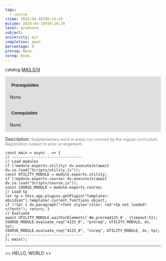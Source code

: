 ```yaml
---
tags:
  - course
ctime: 2024-04-18T00:19:29
mstime: 2024-04-18T00:19:29
level: graduate
subject: 
university: mit
completion: open
percentage: 0
prereq: None.
coreq: None.
---
```


catalog [MAS.S74](http://student.mit.edu/catalog/mMASa.html#MAS.S74)

<span style="display: block; padding: 15px; background-color: rgb(100, 100, 100, 0.2);"><font id="m_prereq4125_0" style="display: block; font-family: Arial, sans-serif; font-weight: bold; padding: 5px">Prerequisites</font><br><span id="prereq4125_0">None.</span></span>
<span style="display: block; padding: 15px; background-color: rgb(100, 100, 100, 0.2);"><font id="m_coreq4125_0" style="display: block; font-family: Arial, sans-serif; font-weight: bold; padding: 5px">Corequisites</font><br><span id="coreq4125_0">None.</span></span>

<font style="">Description:</font>
<font style="color: grey; font-size: 0.8rem;">Supplementary work in areas not covered by the regular curriculum. Registration subject to prior arrangement.</font>

```dataviewjs
const main = async _ => {
// --------------------------------
// Load modules
if (!module.exports.utility) dv.executeJs(await dv.io.load("Scripts/utility.js"));
const UTILITY_MODULE = module.exports.utility;
if (!module.exports.course) dv.executeJs(await dv.io.load("Scripts/course.js"));
const COURSE_MODULE = module.exports.course;
// Load tp
let tp = this.app.plugins.getPlugin("templater-obsidian").templater.current_functions_object;
if (!tp) { dv.paragraph("<font style='color: red'>tp not loaded!</font>"); return; }
// Evaluate
await UTILITY_MODULE.waitForElements(`#m_prereq4125_0`, {timeout:5});
COURSE_MODULE.evaluate_req("4125_0", "prereq", UTILITY_MODULE, dv, tp);
COURSE_MODULE.evaluate_req("4125_0", "coreq", UTILITY_MODULE, dv, tp);
// --------------------------------
}; main();
```

---

<< HELLO, WORLD >>
